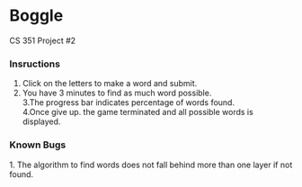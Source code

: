 # Boggle
CS 351 Project #2

<h3>Insructions</h3>

1. Click on the letters to make a word and submit.<br>
2. You have 3 minutes to find as much word possible. <br>
3.The progress bar indicates percentage of words found. <br>
4.Once give up. the game terminated and all possible words is displayed.<br>

<h3>Known Bugs</h3>
1. The algorithm to find words does not fall behind more than one layer if not found.